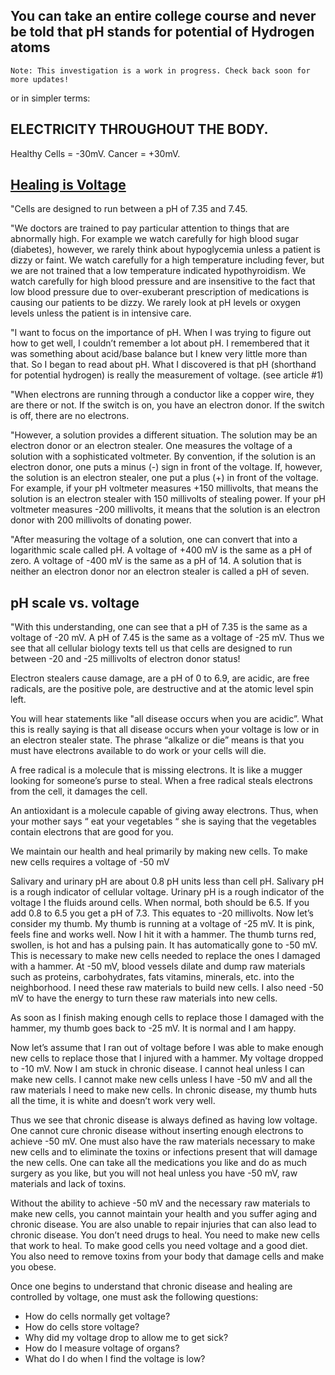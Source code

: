 ## You can take an entire college course and never be told that pH stands for potential of Hydrogen atoms

```
Note: This investigation is a work in progress. Check back soon for more updates!
```

or in simpler terms:

## ELECTRICITY THROUGHOUT THE BODY.

Healthy Cells = -30mV. Cancer = +30mV.

## [Healing is Voltage](https://www.tennantbiomodulator.ca/2-uncategorised/11-dr-jerry-tennant-healing-is-voltage?start=1)

"Cells are designed to run between a pH of 7.35 and 7.45.

"We doctors are trained to pay particular attention to things that are abnormally high. For example we watch carefully
for high blood sugar (diabetes), however, we rarely think about hypoglycemia unless a patient is dizzy or faint. We
watch carefully for a high temperature including fever, but we are not trained that a low temperature indicated
hypothyroidism. We watch carefully for high blood pressure and are insensitive to the fact that low blood pressure due
to over-exuberant prescription of medications is causing our patients to be dizzy. We rarely look at pH levels or oxygen
levels unless the patient is in intensive care.

"I want to focus on the importance of pH. When I was trying to figure out how to get well, I couldn’t remember a lot
about pH. I remembered that it was something about acid/base balance but I knew very little more than that. So I began
to read about pH. What I discovered is that pH (shorthand for potential hydrogen) is really the measurement of
voltage. (see article #1)

"When electrons are running through a conductor like a copper wire, they are there or not. If the switch is on, you have
an electron donor. If the switch is off, there are no electrons.

"However, a solution provides a different situation. The solution may be an electron donor or an electron stealer. One
measures the voltage of a solution with a sophisticated voltmeter. By convention, if the solution is an electron donor,
one puts a minus (-) sign in front of the voltage. If, however, the solution is an electron stealer, one put a plus (+)
in front of the voltage. For example, if your pH voltmeter measures +150 millivolts, that means the solution is an
electron stealer with 150 millivolts of stealing power. If your pH voltmeter measures -200 millivolts, it means that the
solution is an electron donor with 200 millivolts of donating power.

"After measuring the voltage of a solution, one can convert that into a logarithmic scale called pH. A voltage of +400
mV is the same as a pH of zero. A voltage of -400 mV is the same as a pH of 14. A solution that is neither an electron
donor nor an electron stealer is called a pH of seven.

## pH scale vs. voltage

"With this understanding, one can see that a pH of 7.35 is the same as a voltage of -20 mV. A pH of 7.45 is the same as
a voltage of -25 mV. Thus we see that all cellular biology texts tell us that cells are designed to run between -20 and
-25 millivolts of electron donor status!

Electron stealers cause damage, are a pH of 0 to 6.9, are acidic, are free radicals, are the positive pole, are
destructive and at the atomic level spin left.

You will hear statements like "all disease occurs when you are acidic”. What this is really saying is that all disease
occurs when your voltage is low or in an electron stealer state. The phrase “alkalize or die” means is that you must
have electrons available to do work or your cells will die.

A free radical is a molecule that is missing electrons. It is like a mugger looking for someone’s purse to steal. When a
free radical steals electrons from the cell, it damages the cell.

An antioxidant is a molecule capable of giving away electrons. Thus, when your mother says “ eat your vegetables “ she
is saying that the vegetables contain electrons that are good for you.

We maintain our health and heal primarily by making new cells. To make new cells requires a voltage of -50 mV

Salivary and urinary pH are about 0.8 pH units less than cell pH. Salivary pH is a rough indicator of cellular voltage.
Urinary pH is a rough indicator of the voltage I the fluids around cells. When normal, both should be 6.5. If you add
0.8 to 6.5 you get a pH of 7.3. This equates to -20 millivolts.
Now let’s consider my thumb. My thumb is running at a voltage of -25 mV. It is pink, feels fine and works well. Now I
hit it with a hammer. The thumb turns red, swollen, is hot and has a pulsing pain. It has automatically gone to -50 mV.
This is necessary to make new cells needed to replace the ones I damaged with a hammer. At -50 mV, blood vessels dilate
and dump raw materials such as proteins, carbohydrates, fats vitamins, minerals, etc. into the neighborhood. I need
these raw materials to build new cells. I also need -50 mV to have the energy to turn these raw materials into new
cells.

As soon as I finish making enough cells to replace those I damaged with the hammer, my thumb goes back to -25 mV. It is
normal and I am happy.

Now let’s assume that I ran out of voltage before I was able to make enough new cells to replace those that I injured
with a hammer. My voltage dropped to -10 mV. Now I am stuck in chronic disease. I cannot heal unless I can make new
cells. I cannot make new cells unless I have -50 mV and all the raw materials I need to make new cells. In chronic
disease, my thumb huts all the time, it is white and doesn’t work very well.

Thus we see that chronic disease is always defined as having low voltage. One cannot cure chronic disease without
inserting enough electrons to achieve -50 mV. One must also have the raw materials necessary to make new cells and to
eliminate the toxins or infections present that will damage the new cells. One can take all the medications you like and
do as much surgery as you like, but you will not heal unless you have -50 mV, raw materials and lack of toxins.

Without the ability to achieve -50 mV and the necessary raw materials to make new cells, you cannot maintain your health
and you suffer aging and chronic disease. You are also unable to repair injuries that can also lead to chronic disease.
You don’t need drugs to heal. You need to make new cells that work to heal. To make good cells you need voltage and a
good diet. You also need to remove toxins from your body that damage cells and make you obese.

Once one begins to understand that chronic disease and healing are controlled by voltage, one must ask the following
questions:

* How do cells normally get voltage?
* How do cells store voltage?
* Why did my voltage drop to allow me to get sick?
* How do I measure voltage of organs?
* What do I do when I find the voltage is low?